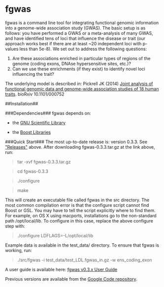 fgwas
=====

fgwas is a command line tool for integrating functional genomic information into a genome-wide association study (GWAS). The basic setup is as follows: you have performed a GWAS or a meta-analysis of many GWAS, and have identified tens of loci that influence the disease or trait (our approach works best if there are at least ~20 independent loci with p-values less than 5e-8). We set out to address the following questions:

1. Are these associations enriched in particular types of regions of the genome (coding exons, DNAse hypersensitive sites, etc.)?
2. Can we use these enrichments (if they exist) to identify novel loci influencing the trait?

The underlying model is described in: Pickrell JK (2014) [Joint analysis of functional genomic data and genome-wide association studies of 18 human traits](http://biorxiv.org/content/early/2014/01/22/000752). bioRxiv 10.1101/000752

##Installation##

###Dependencies###
fgwas depends on:

- the [GNU Scientific Library](http://www.gnu.org/software/gsl/)

- the [Boost Libraries](http://www.boost.org)

###Quick Start###
The most up-to-date release is: version 0.3.3. See ["Releases"](https://github.com/joepickrell/fgwas/releases) above.
After downloading fgwas-0.3.3.tar.gz at the link above, run:

>tar -xvf fgwas-0.3.3.tar.gz

>cd fgwas-0.3.3

>./configure

>make

This will create an executable file called fgwas in the src directory. The most common compilation error is that the configure script cannot find Boost or GSL. You may have to tell the script explicitly where to find them. For example, on OS X using macports, installations go to the non-standard path /opt/local/lib. To configure in this case, replace the above configure step with:

>./configure LDFLAGS=-L/opt/local/lib

Example data is available in the test_data/ directory. To ensure that fgwas is working, run:

> ./src/fgwas -i test_data/test_LDL.fgwas_in.gz -w ens_coding_exon

A user guide is available here: [fgwas v0.3.x User Guide](https://github.com/joepickrell/fgwas/blob/master/man/fgwas_manual.pdf)

Previous versions are available from the [Google Code repository](https://code.google.com/p/gwas/).

